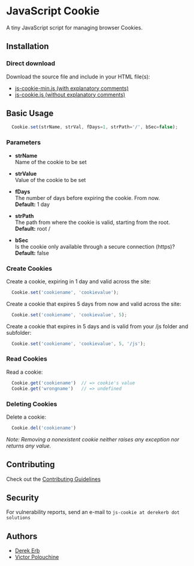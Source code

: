 # JavaScript Cookie

A tiny JavaScript script for managing browser Cookies.

## Installation

### Direct download

Download the source file and include in your HTML file(s):

- [js-cookie-min.js (with explanatory comments)](js-cookie-min.js)
- [js-cookie.js (without explanatory comments)](js-cookie.js)

## Basic Usage

```javascript
  Cookie.set(strName, strVal, fDays=1, strPath='/', bSec=false);
```

  ### Parameters

* __strName__<br>
Name of the cookie to be set

* __strValue__<br>
Value of the cookie to be set

* __fDays__<br>
The number of days before expiring the cookie. From now.<br>
__Default:__ 1 day

* __strPath__<br>
The path from where the cookie is valid, starting from the root.<br>
__Default:__ root /

* __bSec__<br>
Is the cookie only available through a secure connection (https)?<br>
__Default:__ false

### Create Cookies

Create a cookie, expiring in 1 day and valid across the site:

```javascript
  Cookie.set('cookiename', 'cookievalue');
```

Create a cookie that expires 5 days from now and valid across the site:

```javascript
  Cookie.set('cookiename', 'cookievalue', 5);
```

Create a cookie that expires in 5 days and is valid from your /js folder and subfolder:

```javascript
  Cookie.set('cookiename', 'cookievalue', 5, '/js');
```

### Read Cookies

Read a cookie:

```javascript
  Cookie.get('cookiename')  // => cookie's value
  Cookie.get('wrongname')   // => undefined
```

### Deleting Cookies

Delete a cookie:

```javascript
  Cookie.del('cookiename')
```

_Note: Removing a nonexistent cookie neither raises any exception nor returns any value._

## Contributing

Check out the [Contributing Guidelines](CONTRIBUTING.md)

## Security

For vulnerability reports, send an e-mail to `js-cookie at derekerb dot solutions`

## Authors

- [Derek Erb](https://github.com/DerekErb)
- [Victor Polouchine](https://github.com/VictorPolouchine)

